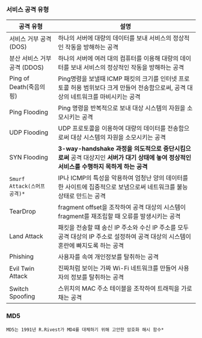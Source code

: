 ### 서비스 공격 유형
| 공격 유형                   | 설명                                                                                 |
|-------------------------|------------------------------------------------------------------------------------|
| 서비스 거부 공격 (DOS)         | 하나의 서버에 대량의 데이터를 보내 서비스의 정상적인 작동을 방해하는 공격                                          |
| 분산 서비스 거부 공격 (DDOS)     | 하나의 서버에 여러 대의 컴퓨터를 이용해 대량의 데이터를 보내 서비스의 정상적인 작동을 방해하는 공격                           |
| Ping of Death(죽음의 핑)    | Ping명령을 보낼때 ICMP 패킷의 크기를 인터넷 프로토콜 허용 범위보다 크게 만들어 전송함으로써, 공격 대상의 네트워크를 마비시키는 공격     |
| Ping Flooding           | Ping 명령을 반복적으로 보내 대상 시스템의 자원을 소모시키는 공격                                         |
| UDP Flooding            | UDP 프로토콜을 이용하여 대량의 데이터를 전송함으로써 대상 시스템의 자원을 소모시키는 공격                                 |
| SYN Flooding            | **3-way-handshake 과정을 의도적으로 중단시킴으로써** 공격 대상지인 **서버가 대기 상태에 놓여 정상적인 서비스를 수행하지 목하게 하는 공격** |
| `Smurf Attack(스머프 공격)*` | IP나 ICMP의 특성을 악용하여 엄청난 양의 데이터를 한 사이트에 집중적으로 보냄으로써 네트워크를 불능 상태로 만드는 공격              |
| TearDrop                | fragment offset을 조작하여 공격 대상의 시스템이 fragment를 재조립할 때 오류를 발생시키는 공격                    |
| Land Attack             | 패킷을 전송할 떄 송신 IP 주소와 수신 IP 주소를 모두 공격 대상의 IP 주소로 설정하여 공격 대상의 시스템이 혼란에 빠지도록 하는 공격     |
| Phishing                | 사용자를 속여 개인정보를 탈취하는 공격 |
| Evil Twin Attack        | 진짜처럼 보이는 가짜 Wi-Fi 네트워크를 만들어 사용자의 정보를 탈취하는 공격 |
| Switch Spoofing         | 스위치의 MAC 주소 테이블을 조작하여 트래픽을 가로채는 공격 |

### MD5
`MD5는 1991년 R.Rivest가 MD4를 대체하기 위해 고안한 암호화 해시 함수*`

